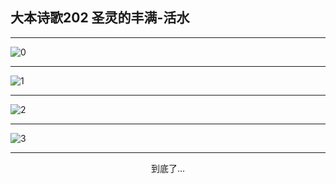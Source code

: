 
## 大本诗歌202 圣灵的丰满-活水
        
<div id="aplayer0"></div>

---

<img alt="0" data-original="https://cdn.jsdelivr.net/gh/k34869/shi/data/d0202/0">

---

<img alt="1" data-original="https://cdn.jsdelivr.net/gh/k34869/shi/data/d0202/1">

---

<img alt="2" data-original="https://cdn.jsdelivr.net/gh/k34869/shi/data/d0202/2">

---

<img alt="3" data-original="https://cdn.jsdelivr.net/gh/k34869/shi/data/d0202/3">

---

<p style="text-align: center">到底了...</p>

<script src="/js/dist-view.js"></script>

<script>
MAIN.id = 'd0202';
        
const ap0 = new APlayer({
    container: document.getElementById('aplayer0'),
    volume: 1,
    loop: 'none',
    preload: 'none',
    audio: [{
        name: '大本诗歌202.mp3',
        artist: '大本诗歌',
        url: 'https://res.wx.qq.com/voice/getvoice?mediaid=MzI0NTk3MDM5M18yMjQ3NDkwMTI2',
        cover: '/favicon'
    }]
});
</script>
